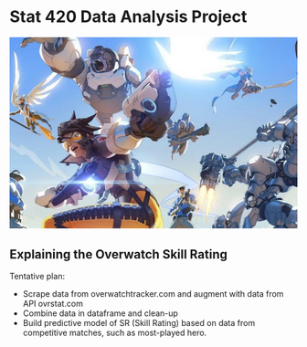 # Stat 420 Data Analysis Project

![alt text](ow3.jpg)

## Explaining the Overwatch Skill Rating

Tentative plan:
- Scrape data from overwatchtracker.com and augment with data from API ovrstat.com
- Combine data in dataframe and clean-up
- Build predictive model of SR (Skill Rating) based on data from competitive matches, such as most-played hero.

